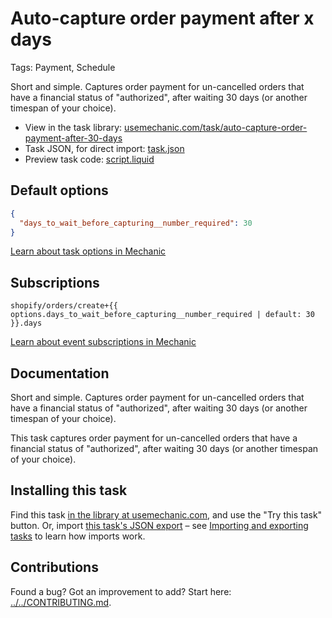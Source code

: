 # Auto-capture order payment after x days

Tags: Payment, Schedule

Short and simple. Captures order payment for un-cancelled orders that have a financial status of "authorized", after waiting 30 days (or another timespan of your choice).

* View in the task library: [usemechanic.com/task/auto-capture-order-payment-after-30-days](https://usemechanic.com/task/auto-capture-order-payment-after-30-days)
* Task JSON, for direct import: [task.json](../../tasks/auto-capture-order-payment-after-30-days.json)
* Preview task code: [script.liquid](./script.liquid)

## Default options

```json
{
  "days_to_wait_before_capturing__number_required": 30
}
```

[Learn about task options in Mechanic](https://docs.usemechanic.com/article/471-task-options)

## Subscriptions

```liquid
shopify/orders/create+{{ options.days_to_wait_before_capturing__number_required | default: 30 }}.days
```

[Learn about event subscriptions in Mechanic](https://docs.usemechanic.com/article/408-subscriptions)

## Documentation

Short and simple. Captures order payment for un-cancelled orders that have a financial status of "authorized", after waiting 30 days (or another timespan of your choice).

This task captures order payment for un-cancelled orders that have a financial status of "authorized", after waiting 30 days (or another timespan of your choice).

## Installing this task

Find this task [in the library at usemechanic.com](https://usemechanic.com/task/auto-capture-order-payment-after-30-days), and use the "Try this task" button. Or, import [this task's JSON export](../../tasks/auto-capture-order-payment-after-30-days.json) – see [Importing and exporting tasks](https://docs.usemechanic.com/article/505-importing-and-exporting-tasks) to learn how imports work.

## Contributions

Found a bug? Got an improvement to add? Start here: [../../CONTRIBUTING.md](../../CONTRIBUTING.md).
